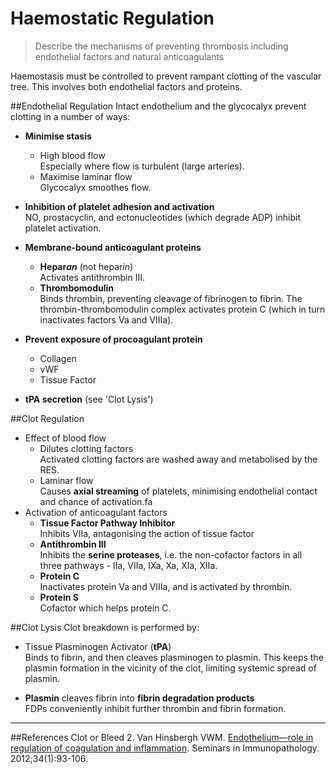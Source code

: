 # Haemostatic Regulation
> Describe the mechanisms of preventing thrombosis including endothelial factors and natural anticoagulants

Haemostasis must be controlled to prevent rampant clotting of the vascular tree. This involves both endothelial factors and proteins.

##Endothelial Regulation
Intact endothelium and the glycocalyx prevent clotting in a number of ways:
* **Minimise stasis**
    * High blood flow  
    Especially where flow is turbulent (large arteries).
    * Maximise laminar flow  
    Glycocalyx smoothes flow.


* **Inhibition of platelet adhesion and activation**  
NO, prostacyclin, and ectonucleotides (which degrade ADP) inhibit platelet activation.


* **Membrane-bound anticoagulant proteins**  
    * **Hepar*an*** (not hepar*in*)  
    Activates antithrombin III.
    * **Thrombomodulin**  
    Binds thrombin, preventing cleavage of fibrinogen to fibrin. The thrombin-thrombomodulin complex activates protein C (which in turn inactivates factors Va and VIIIa).


* **Prevent exposure of procoagulant protein**  
    * Collagen
    * vWF
    * Tissue Factor


* **tPA secretion** (see 'Clot Lysis')

##Clot Regulation
* Effect of blood flow
    * Dilutes clotting factors  
    Activated clotting factors are washed away and metabolised by the RES.
    * Laminar flow  
    Causes **axial streaming** of platelets, minimising endothelial contact and chance of activation.fa
* Activation of anticoagulant factors
    * **Tissue Factor Pathway Inhibitor**  
    Inhibits VIIa, antagonising the action of tissue factor
    * **Antithrombin III**  
    Inhibits the **serine proteases**, i.e. the non-cofactor factors in all three pathways - IIa, VIIa, IXa, Xa, XIa, XIIa.    
    * **Protein C**  
    Inactivates protein Va and VIIIa, and is activated by thrombin.
    * **Protein S**  
    Cofactor which helps protein C.


##Clot Lysis
Clot breakdown is performed by:
* Tissue Plasminogen Activator (**tPA**)  
Binds to fibrin, and then cleaves plasminogen to plasmin. This keeps the plasmin formation in the vicinity of the clot, limiting systemic spread of plasmin.

* **Plasmin** cleaves fibrin into **fibrin degradation products**  
FDPs conveniently inhibit further thrombin and fibrin formation.

---
##References
Clot or Bleed
2. Van Hinsbergh VWM. [Endothelium—role in regulation of coagulation and inflammation](https://www.ncbi.nlm.nih.gov/pmc/articles/PMC3233666/). Seminars in Immunopathology. 2012;34(1):93-106.